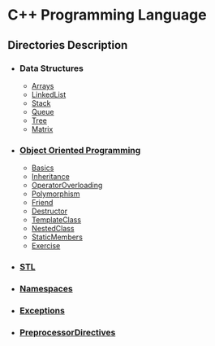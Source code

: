 # C++ Programming Language

## Directories Description

- ### Data Structures
  - [Arrays](https://github.com/najm09/CPP/tree/master/Array)
  - [LinkedList](https://github.com/najm09/CPP/tree/master/LinkedList)
  - [Stack](https://github.com/najm09/CPP/tree/master/Stack)
  - [Queue](https://github.com/najm09/CPP/tree/master/Queue)
  - [Tree](https://github.com/najm09/CPP/tree/master/Tree)
  - [Matrix](https://github.com/najm09/CPP/tree/master/Matrix)
- ### [Object Oriented Programming](https://github.com/najm09/CPP/tree/master/OOP)
  - [Basics](https://github.com/najm09/CPP/tree/master/OOP/Basics)
  - [Inheritance](https://github.com/najm09/CPP/tree/master/OOP/Inheritance)
  - [OperatorOverloading](https://github.com/najm09/CPP/tree/master/OOP/OperatorOverLoading)
  - [Polymorphism](https://github.com/najm09/CPP/tree/master/OOP/Polymorphism)
  - [Friend](https://github.com/najm09/CPP/tree/master/OOP/Friend)
  - [Destructor](https://github.com/najm09/CPP/tree/master/OOP/Destructor)
  - [TemplateClass](https://github.com/najm09/CPP/tree/master/OOP/TemplateClass)
  - [NestedClass](https://github.com/najm09/CPP/tree/master/OOP/NestedClass)
  - [StaticMembers](https://github.com/najm09/CPP/tree/master/OOP/StaticMembers)
  - [Exercise](https://github.com/najm09/CPP/tree/master/OOP/Exercise)
- ### [STL](https://github.com/najm09/CPP/tree/master/STL)
- ### [Namespaces](https://github.com/najm09/CPP/tree/master/Namespaces)
- ### [Exceptions](https://github.com/najm09/CPP/tree/master/Exceptions)
- ### [PreprocessorDirectives](https://github.com/najm09/CPP/tree/master/PreprocessorDirectives)
